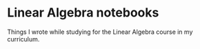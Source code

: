# Linear Algebra notebooks
Things I wrote while studying for the Linear Algebra course in my curriculum.
